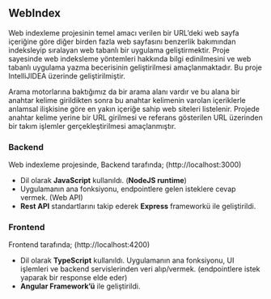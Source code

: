 ## WebIndex
Web indexleme projesinin temel amacı verilen bir URL’deki web sayfa içeriğine göre diğer birden fazla web sayfasını benzerlik bakımından indeksleyip sıralayan web tabanlı bir uygulama geliştirmektir. 
Proje sayesinde web indeksleme yöntemleri hakkında bilgi edinilmesini ve web tabanlı uygulama yazma becerisinin geliştirilmesi amaçlanmaktadır. Bu proje IntelliJIDEA üzerinde geliştirilmiştir.

Arama motorlarına baktığımız da bir arama alanı vardır ve bu alana bir anahtar kelime girildikten sonra bu anahtar kelimenin varolan içeriklerle anlamsal ilişkisine göre en yakın içeriğe sahip web siteleri listelenir.
Projede anahtar kelime yerine bir URL girilmesi ve referans gösterilen URL üzerinden bir takım işlemler gerçekleştirilmesi amaçlanmıştır.

###  Backend
Web indexleme projesinde,
Backend tarafında; (http://localhost:3000)
- Dil olarak **JavaScript** kullanıldı. (**NodeJS runtime**)
- Uygulamanın ana fonksiyonu, endpointlere gelen isteklere cevap vermek. (Web API)
- **Rest API** standartlarını takip ederek **Express** frameworkü ile geliştirildi. 

### Frontend
Frontend tarafında; (http://localhost:4200)
- Dil olarak **TypeScript** kullanıldı. 
Uygulamanın ana fonksiyonu, UI işlemleri ve backend servislerinden veri alıp/vermek. (endpointlere istek yaparak bir response elde eder) 
- **Angular Framework’ü** ile geliştirildi.
